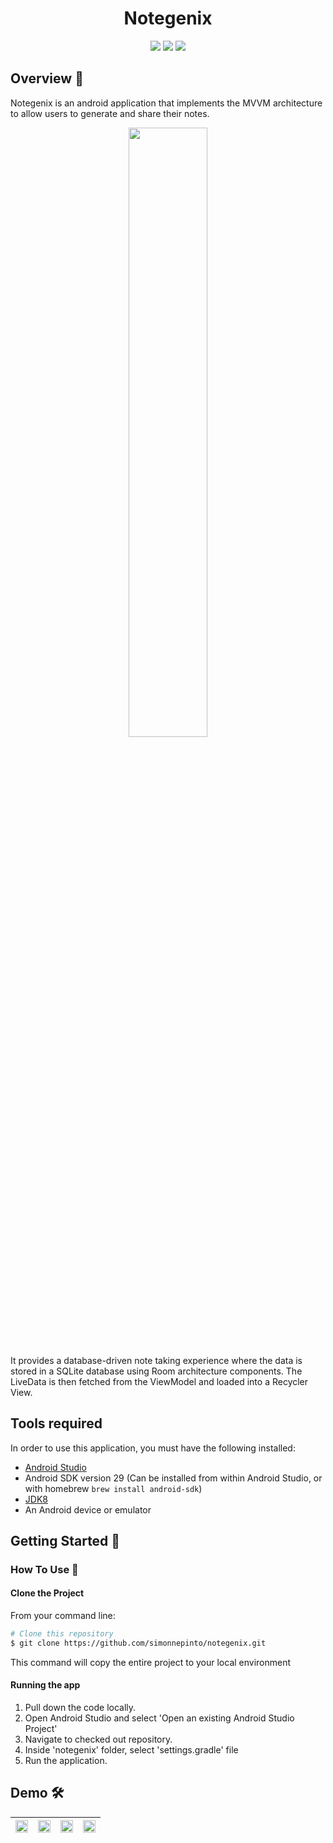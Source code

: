 <h1 align="center">Notegenix</h1>

<p align="center">
<img src="https://img.shields.io/badge/Built%20using-Android Studio-1f425f.svg">
<img src="https://travis-ci.org/fossasia/badge-magic-android.svg?branch=development">
<img src="https://img.shields.io/badge/Made%20with-Kotlin-1f425f.svg">
</p>


## Overview :memo:
Notegenix is an android application that implements the MVVM architecture to allow users to generate and share their notes. 

<p align="center">
<img src="https://user-images.githubusercontent.com/53074235/113597007-b2717300-9658-11eb-8bab-11991613ae9b.png" width="50%">
</p>

It provides a database-driven note taking experience where the data is stored in a SQLite database using Room architecture components. The LiveData is then fetched from the ViewModel and loaded into a Recycler View.


## Tools required
In order to use this application, you must have the following installed:
* [Android Studio](https://developer.android.com/studio/index.html)
* Android SDK version 29 (Can be installed from within Android Studio, or with homebrew `brew install android-sdk`)
* [JDK8](https://www.oracle.com/in/java/technologies/javase/javase-jdk8-downloads.html)
* An Android device or emulator


## Getting Started 🚀

### How To Use 🔧

#### Clone the Project

From your command line:
```bash
# Clone this repository
$ git clone https://github.com/simonnepinto/notegenix.git

```

This command  will copy the entire project to your local environment

#### Running the app

1.  Pull down the code locally.
2.  Open Android Studio and select 'Open an existing Android Studio Project'
3.  Navigate to checked out repository.
4.  Inside 'notegenix' folder, select 'settings.gradle' file
5.  Run the application.


## Demo 🛠️
|<img src="https://user-images.githubusercontent.com/53074235/112448323-4baaaa80-8d78-11eb-84fd-7a44d25c4eba.png" width="100%" > | <img src="https://user-images.githubusercontent.com/53074235/112603456-0ac79a00-8e3b-11eb-8031-e8bbb16f1c7b.png" width="100%">|<img src="https://user-images.githubusercontent.com/53074235/112603463-0dc28a80-8e3b-11eb-9d51-46b77785f742.png" width="100%">| <img src="https://user-images.githubusercontent.com/53074235/112603465-0ef3b780-8e3b-11eb-979b-ef3a7e687819.png" width="100%">|
|:-------------------------:|:-------------------------:|:-------------------------:|:-------------------------:|



